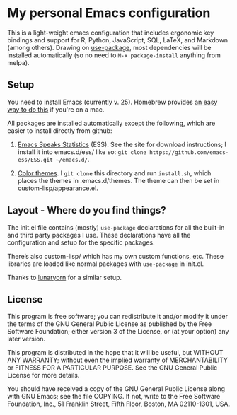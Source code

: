 # My personal Emacs configuration #

This is a light-weight emacs configuration that includes ergonomic
key bindings and support for R, Python, JavaScript, SQL, LaTeX, and
Markdown (among others). Drawing on
[use-package](https://github.com/jwiegley/use-package), most
dependencies will be installed automatically (so no need to `M-x
package-install` anything from melpa).

## Setup ##

You need to install Emacs (currently v. 25). Homebrew provides [an
easy way to do this](http://wikemacs.org/wiki/Installing_Emacs_on_OS_X)
if you're on a mac.

All packages are installed automatically except the following, which
are easier to install directly from github:

1. [Emacs Speaks Statistics](http://ess.r-project.org/) (ESS). See the
site for download instructions; I install it into emacs.d/ess/ like
so: `git clone https://github.com/emacs-ess/ESS.git ~/emacs.d/`.

2. [Color themes](https://github.com/owainlewis/emacs-color-themes). I
`git clone` this directory and run `install.sh`, which places the
themes in .emacs.d/themes. The theme can then be set in
custom-lisp/appearance.el.


## Layout - Where do you find things? ##

The init.el file contains (mostly) `use-package` declarations for all
the built-in and third party packages I use.  These declarations have
all the configuration and setup for the specific packages.

There’s also custom-lisp/ which has my own custom functions, etc.
These libraries are loaded like normal packages with `use-package` in
init.el.

Thanks to [lunaryorn](https://github.com/lunaryorn/.emacs.d) for a
similar setup.


## License ##

This program is free software; you can redistribute it and/or modify it under
the terms of the GNU General Public License as published by the Free Software
Foundation; either version 3 of the License, or (at your option) any later
version.

This program is distributed in the hope that it will be useful, but WITHOUT ANY
WARRANTY; without even the implied warranty of MERCHANTABILITY or FITNESS FOR A
PARTICULAR PURPOSE.  See the GNU General Public License for more details.

You should have received a copy of the GNU General Public License along with GNU
Emacs; see the file COPYING.  If not, write to the Free Software Foundation,
Inc., 51 Franklin Street, Fifth Floor, Boston, MA 02110-1301, USA.
